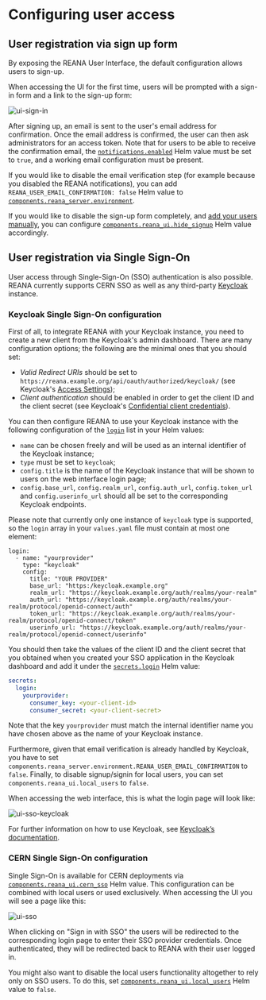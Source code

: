 # Configuring user access

## User registration via sign up form

By exposing the REANA User Interface, the default configuration allows
users to sign-up.

When accessing the UI for the first time, users will be prompted with a
sign-in form and a link to the sign-up form:

![ui-sign-in](../../../images/ui-sign-in.png)

After signing up, an email is sent to the user's email address for
confirmation. Once the email address is confirmed, the user can then ask
administrators for an access token. Note that for users to be able to
receive the confirmation email, the [`notifications.enabled`](https://github.com/reanahub/reana/tree/master/helm/reana)
Helm value must be set to `true`, and a working email configuration must be present.

If you would like to disable the email verification step (for example because you
disabled the REANA notifications), you can add
`REANA_USER_EMAIL_CONFIRMATION: false` Helm value to [`components.reana_server.environment`](https://github.com/reanahub/reana/tree/master/helm/reana).

If you would like to disable the sign-up form completely, and [add your
users manually](../../management/managing-users), you can configure
[`components.reana_ui.hide_signup`](https://github.com/reanahub/reana/tree/master/helm/reana)
Helm value accordingly.

## User registration via Single Sign-On

User access through Single-Sign-On (SSO) authentication is also possible. REANA currently supports CERN SSO as well as any third-party [Keycloak](https://www.keycloak.org/) instance.

### Keycloak Single Sign-On configuration

First of all, to integrate REANA with your Keycloak instance, you need to create a new client from the Keycloak's admin dashboard.
There are many configuration options; the following are the minimal ones that you should set:

- _Valid Redirect URIs_ should be set to `https://reana.example.org/api/oauth/authorized/keycloak/` (see Keycloak's [Access Settings](https://www.keycloak.org/docs/latest/server_admin/#access-settings));
- _Client authentication_ should be enabled in order to get the client ID and the client secret (see Keycloak's [Confidential client credentials](https://www.keycloak.org/docs/latest/server_admin/#_client-credentials)).

You can then configure REANA to use your Keycloak instance with the following configuration of the [`login`](https://github.com/reanahub/reana/tree/master/helm/reana) list in your Helm values:

- `name` can be chosen freely and will be used as an internal identifier of the Keycloak instance;
- `type` must be set to `keycloak`;
- `config.title` is the name of the Keycloak instance that will be shown to users on the web interface login page;
- `config.base_url`, `config.realm_url`, `config.auth_url`, `config.token_url` and `config.userinfo_url` should all be set to the corresponding Keycloak endpoints.

Please note that currently only one instance of `keycloak` type is supported, so the `login` array in your `values.yaml` file must contain at most one element:

```{ .yaml .copy-to-clipboard }
login:
  - name: "yourprovider"
    type: "keycloak"
    config:
      title: "YOUR PROVIDER"
      base_url: "https:/keycloak.example.org"
      realm_url: "https://keycloak.example.org/auth/realms/your-realm"
      auth_url: "https://keycloak.example.org/auth/realms/your-realm/protocol/openid-connect/auth"
      token_url: "https://keycloak.example.org/auth/realms/your-realm/protocol/openid-connect/token"
      userinfo_url: "https://keycloak.example.org/auth/realms/your-realm/protocol/openid-connect/userinfo"
```

You should then take the values of the client ID and the client secret that you obtained when you created your SSO application in the Keycloak dashboard and add it under the [`secrets.login`](https://github.com/reanahub/reana/tree/master/helm/reana) Helm value:

```yaml
secrets:
  login:
    yourprovider:
      consumer_key: <your-client-id>
      consumer_secret: <your-client-secret>
```

Note that the key `yourprovider` must match the internal identifier name you have chosen above as the name of your Keycloak instance.

Furthermore, given that email verification is already handled by Keycloak, you have to set `components.reana_server.environment.REANA_USER_EMAIL_CONFIRMATION` to `false`.
Finally, to disable signup/signin for local users, you can set `components.reana_ui.local_users` to `false`.

When accessing the web interface, this is what the login page will look like:

![ui-sso-keycloak](../../../images/ui-sso-keycloak.png)

For further information on how to use Keycloak, see [Keycloak’s documentation](https://www.keycloak.org/docs/latest/server_admin/#_oidc_clients).

### CERN Single Sign-On configuration

Single Sign-On is available for CERN deployments via [`components.reana_ui.cern_sso`](https://github.com/reanahub/reana/tree/master/helm/reana)
Helm value. This configuration can be combined with local users or used
exclusively. When accessing the UI you will see a page like this:

![ui-sso](../../../images/ui-sso.png)

When clicking on "Sign in with SSO" the users will be redirected to the
corresponding login page to enter their SSO provider credentials. Once
authenticated, they will be redirected back to REANA with their user
logged in.

You might also want to disable the local users functionality altogether
to rely only on SSO users. To do this, set [`components.reana_ui.local_users`](https://github.com/reanahub/reana/tree/master/helm/reana)
Helm value to `false`.
